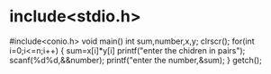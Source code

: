 # include<stdio.h>
#include<conio.h>
void main()
int sum,number,x,y;
clrscr();
for(int i=0;i<=n;i++)
{
sum=x[i]*y[i]
printf("enter the chidren in pairs");
scanf(%d%d,&&number);
printf("enter the number,&sum);
}
getch();
